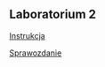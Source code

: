 ## Laboratorium 2

[Instrukcja](https://github.com/pmaczuga/mowinit/blob/master/lab2/Instrukcja.pdf)

[Sprawozdanie](https://github.com/pmaczuga/mowinit/blob/master/lab2/mownit-lab2-spr.pdf)
